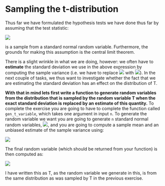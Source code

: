 # Sampling the t-distribution

Thus far we have formulated the hypothesis tests we have done thus far by assuming that the test statistic:

![](https://render.githubusercontent.com/render/math?math=T=\frac{1}{\sigma\sqrt{n}}\sum_{i=1}^n(X_i-\mu))

is a sample from a standard normal random variable.  Furthermore, the grounds for making this assumption is the central limit theorem. 

There is a slight wrinkle in what we are doing, however:  we often have to __estimate__ the standard deviation we use in the above expression by computing the sample variance (i.e. we have to replace ![](https://render.githubusercontent.com/render/math?math=\sigma) with ![](https://render.githubusercontent.com/render/math?math=S_n)).  In the next couple of tasks, we thus want to investigate whether the fact that we are estimating the standard deviation has an effect on the distribution of T.

__With that in mind lets first write a function to generate random variables from the distribution that is sampled by the random variable T when the exact standard deviation is replaced by an estimate of this quantity.__  To complete the exercise you are going to have to complete the function called `gen_t_variable`, which takes one argument in input `n`.  To generate the random variable we want you are going to generate `n` standard normal random variables, ![](https://render.githubusercontent.com/render/math?math=X_i), and you are going to compute a sample mean and an unbiased estimate of the sample variance using:

![](https://render.githubusercontent.com/render/math?math=\overline{X}_n=\frac{1}{n}\sum_{i=1}^nX_i\qquad\textrm{and}\qquad\S_n^2=\frac{n}{n-1}\left(\frac{1}{n}\sum_{i=1}^nX_i^2-\overline{X}_n^2\right))

The final random variable (which should be returned from your function) is then computed as:

![](https://render.githubusercontent.com/render/math?math=T=\frac{\overline{X}_n}{S_n/\sqrt{n}})

I have written this as T, as the random variable we generate in this, is from the same distribution as was sampled by T in the previous exercise.  
